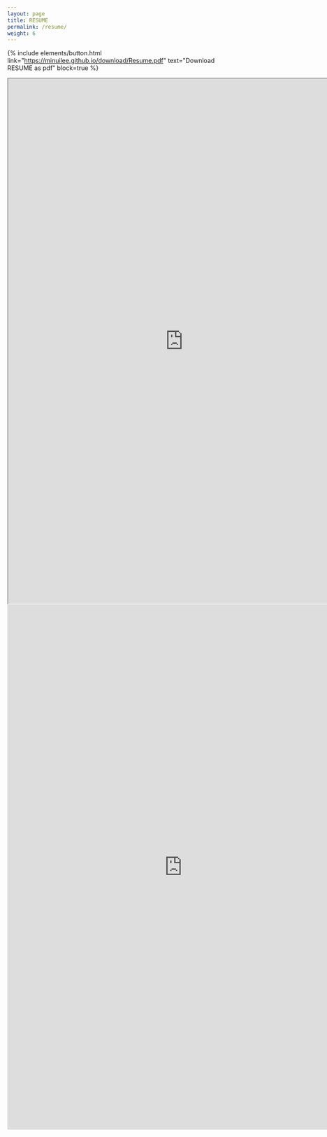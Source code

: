 ```yaml
---
layout: page
title: RESUME
permalink: /resume/
weight: 6
---
```


{% include elements/button.html link="https://minuilee.github.io/download/Resume.pdf" text="Download RESUME as pdf" block=true %}

<center>
	<iframe src="https://drive.google.com/file/d/1zXckHoPJTGgpXufgqP3U8co418T2PrBS/preview" width="800" height="1200"></iframe>
	<embed src="https://minuilee.github.io/download/MinuiLee_Resume.pdf" width="800px" height="1200" />
</center>